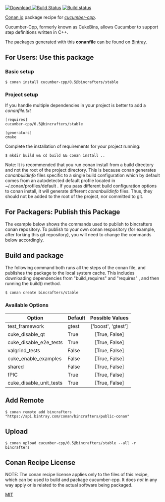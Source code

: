 [![Download](https://api.bintray.com/packages/bincrafters/public-conan/cucumber-cpp%3Abincrafters/images/download.svg) ](https://bintray.com/bincrafters/public-conan/cucumber-cpp%3Abincrafters/_latestVersion)
[![Build Status](https://travis-ci.org/bincrafters/conan-cucumber-cpp.svg?branch=stable%2F0.5)](https://travis-ci.org/bincrafters/conan-cucumber-cpp)
[![Build status](https://ci.appveyor.com/api/projects/status/github/bincrafters/conan-cucumber-cpp?branch=stable%2F0.5&svg=true)](https://ci.appveyor.com/project/bincrafters/conan-cucumber-cpp)

[Conan.io](https://conan.io) package recipe for [*cucumber-cpp*](https://github.com/cucumber/cucumber-cpp).

Cucumber-Cpp, formerly known                     as CukeBins, allows Cucumber to support                     step definitions written in C++.

The packages generated with this **conanfile** can be found on [Bintray](https://bintray.com/bincrafters/public-conan/cucumber-cpp%3Abincrafters).

## For Users: Use this package

### Basic setup

    $ conan install cucumber-cpp/0.5@bincrafters/stable

### Project setup

If you handle multiple dependencies in your project is better to add a *conanfile.txt*

    [requires]
    cucumber-cpp/0.5@bincrafters/stable

    [generators]
    cmake

Complete the installation of requirements for your project running:

    $ mkdir build && cd build && conan install ..

Note: It is recommended that you run conan install from a build directory and not the root of the project directory.  This is because conan generates *conanbuildinfo* files specific to a single build configuration which by default comes from an autodetected default profile located in ~/.conan/profiles/default .  If you pass different build configuration options to conan install, it will generate different *conanbuildinfo* files.  Thus, they should not be added to the root of the project, nor committed to git.

## For Packagers: Publish this Package

The example below shows the commands used to publish to bincrafters conan repository. To publish to your own conan respository (for example, after forking this git repository), you will need to change the commands below accordingly.

## Build and package

The following command both runs all the steps of the conan file, and publishes the package to the local system cache.  This includes downloading dependencies from "build_requires" and "requires" , and then running the build() method.

    $ conan create bincrafters/stable


### Available Options
| Option        | Default | Possible Values  |
| ------------- |:----------------- |:------------:|
| test_framework      | gtest |  ['boost', 'gtest'] |
| cuke_disable_qt      | True |  [True, False] |
| cuke_disable_e2e_tests      | True |  [True, False] |
| valgrind_tests      | False |  [True, False] |
| cuke_enable_examples      | False |  [True, False] |
| shared      | False |  [True, False] |
| fPIC      | True |  [True, False] |
| cuke_disable_unit_tests      | True |  [True, False] |

## Add Remote

    $ conan remote add bincrafters "https://api.bintray.com/conan/bincrafters/public-conan"

## Upload

    $ conan upload cucumber-cpp/0.5@bincrafters/stable --all -r bincrafters


## Conan Recipe License

NOTE: The conan recipe license applies only to the files of this recipe, which can be used to build and package cucumber-cpp.
It does *not* in any way apply or is related to the actual software being packaged.

[MIT](https://github.com/helmesjo/conan-cucumber-cpp.git/blob/testing/0.5/LICENSE)
